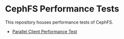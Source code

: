 # CephFS Performance Tests

This repository houses performance tests of CephFS.

* [Parallel Client Performance Test](./kernel-build/README.md)

